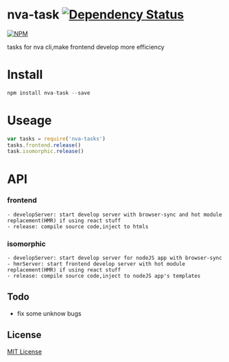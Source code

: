 nva-task [![Dependency Status](https://gemnasium.com/badges/github.com/ali322/nva-task.svg)](https://gemnasium.com/github.com/ali322/nva-task)
===
[![NPM](https://nodei.co/npm/nva-task.png)](https://nodei.co/npm/nva-task/)

tasks for nva cli,make frontend develop more efficiency

Install
===

```javascript
npm install nva-task --save
```

Useage
===

```javascript
var tasks = require('nva-tasks')
tasks.frontend.release()
task.isomorphic.release()
```

API
===

### frontend

    - developServer: start develop server with browser-sync and hot module replacement(HMR) if using react stuff
    - release: compile source code,inject to htmls

### isomorphic

    - developServer: start develop server for nodeJS app with browser-sync
    - hmrServer: start frontend develop server with hot module replacement(HMR) if using react stuff
    - release: compile source code,inject to nodeJS app's templates

## Todo

- fix some unknow bugs


## License

[MIT License](http://en.wikipedia.org/wiki/MIT_License)